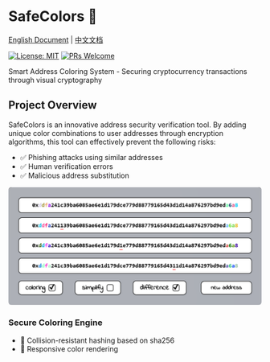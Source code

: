 # SafeColors 🌈

[English Document](README.md) | [中文文档](README_zh.md)

[![License: MIT](https://img.shields.io/badge/License-MIT-yellow.svg)](https://opensource.org/licenses/MIT)
[![PRs Welcome](https://img.shields.io/badge/PRs-welcome-brightgreen.svg)](https://github.com/yourusername/safecolors/pulls)

Smart Address Coloring System - Securing cryptocurrency transactions through visual cryptography

## Project Overview

SafeColors is an innovative address security verification tool. By adding unique color combinations to user addresses through encryption algorithms, this tool can effectively prevent the following risks:

- ✅ Phishing attacks using similar addresses
- ✅ Human verification errors
- ✅ Malicious address substitution

<p align="center">
  <img src="./public/image.png" alt="new" width="800" style="border-radius: 6px;"/><br>
</p>

### Secure Coloring Engine
- 🎨 Collision-resistant hashing based on sha256
- 📱 Responsive color rendering

